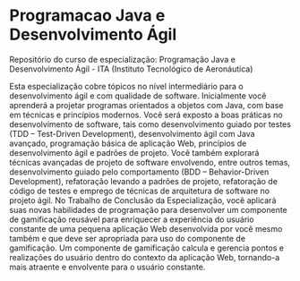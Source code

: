 # Programacao Java e Desenvolvimento Ágil
Repositório do curso de especialização: Programação Java e Desenvolvimento Ágil - ITA (Instituto Tecnológico de Aeronáutica)

Esta especialização cobre tópicos no nível intermediário para o desenvolvimento ágil e com qualidade de software. Inicialmente você aprenderá a projetar programas orientados a objetos com Java, com base em técnicas e princípios modernos. Você será exposto a boas práticas no desenvolvimento de software, tais como desenvolvimento guiado por testes (TDD – Test-Driven Development), desenvolvimento ágil com Java avançado, programação básica de aplicação Web, princípios de desenvolvimento ágil e padrões de projeto. Você também explorará técnicas avançadas de projeto de software envolvendo, entre outros temas, desenvolvimento guiado pelo comportamento (BDD – Behavior-Driven Development), refatoração levando a padrões de projeto, refatoração de código de testes e emprego de técnicas de arquitetura de software no projeto ágil. No Trabalho de Conclusão da Especialização, você aplicará suas novas habilidades de programação para desenvolver um componente de gamificação reusável para enriquecer a experiência do usuário constante de uma pequena aplicação Web desenvolvida por você mesmo também e que deve ser apropriada para uso do componente de gamificação. Um componente de gamificação calcula e gerencia pontos e realizações do usuário dentro do contexto da aplicação Web, tornando-a mais atraente e envolvente para o usuário constante.

